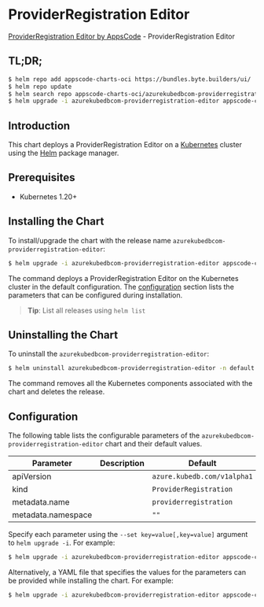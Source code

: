 # ProviderRegistration Editor

[ProviderRegistration Editor by AppsCode](https://appscode.com) - ProviderRegistration Editor

## TL;DR;

```bash
$ helm repo add appscode-charts-oci https://bundles.byte.builders/ui/
$ helm repo update
$ helm search repo appscode-charts-oci/azurekubedbcom-providerregistration-editor --version=v0.6.0
$ helm upgrade -i azurekubedbcom-providerregistration-editor appscode-charts-oci/azurekubedbcom-providerregistration-editor -n default --create-namespace --version=v0.6.0
```

## Introduction

This chart deploys a ProviderRegistration Editor on a [Kubernetes](http://kubernetes.io) cluster using the [Helm](https://helm.sh) package manager.

## Prerequisites

- Kubernetes 1.20+

## Installing the Chart

To install/upgrade the chart with the release name `azurekubedbcom-providerregistration-editor`:

```bash
$ helm upgrade -i azurekubedbcom-providerregistration-editor appscode-charts-oci/azurekubedbcom-providerregistration-editor -n default --create-namespace --version=v0.6.0
```

The command deploys a ProviderRegistration Editor on the Kubernetes cluster in the default configuration. The [configuration](#configuration) section lists the parameters that can be configured during installation.

> **Tip**: List all releases using `helm list`

## Uninstalling the Chart

To uninstall the `azurekubedbcom-providerregistration-editor`:

```bash
$ helm uninstall azurekubedbcom-providerregistration-editor -n default
```

The command removes all the Kubernetes components associated with the chart and deletes the release.

## Configuration

The following table lists the configurable parameters of the `azurekubedbcom-providerregistration-editor` chart and their default values.

|     Parameter      | Description |                Default                 |
|--------------------|-------------|----------------------------------------|
| apiVersion         |             | <code>azure.kubedb.com/v1alpha1</code> |
| kind               |             | <code>ProviderRegistration</code>      |
| metadata.name      |             | <code>providerregistration</code>      |
| metadata.namespace |             | <code>""</code>                        |


Specify each parameter using the `--set key=value[,key=value]` argument to `helm upgrade -i`. For example:

```bash
$ helm upgrade -i azurekubedbcom-providerregistration-editor appscode-charts-oci/azurekubedbcom-providerregistration-editor -n default --create-namespace --version=v0.6.0 --set apiVersion=azure.kubedb.com/v1alpha1
```

Alternatively, a YAML file that specifies the values for the parameters can be provided while
installing the chart. For example:

```bash
$ helm upgrade -i azurekubedbcom-providerregistration-editor appscode-charts-oci/azurekubedbcom-providerregistration-editor -n default --create-namespace --version=v0.6.0 --values values.yaml
```

